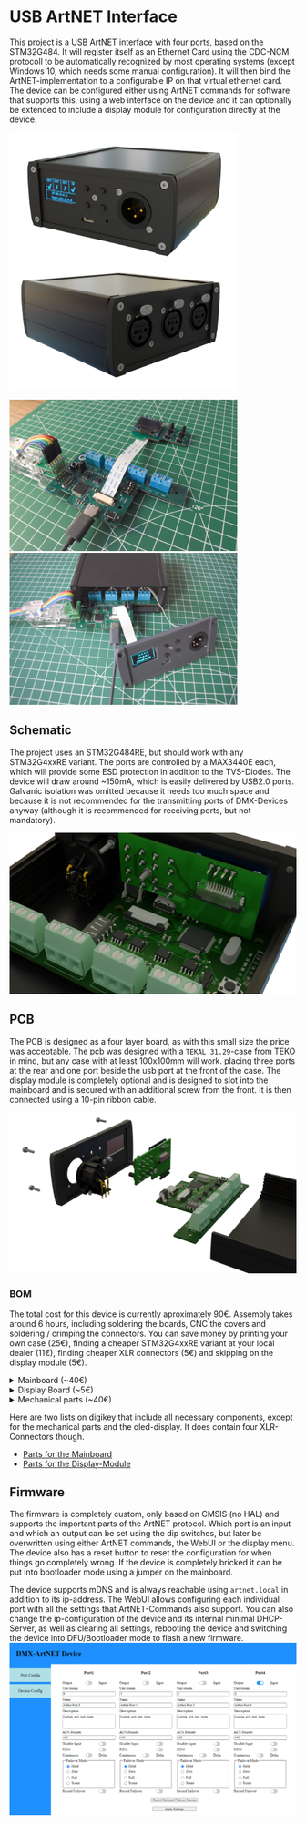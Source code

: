 # USB ArtNET Interface

This project is a USB ArtNET interface with four ports, based on the STM32G484. It will register itself as an Ethernet Card using the CDC-NCM protocoll to be automatically recognized by most operating systems (except Windows 10, which needs some manual configuration). It will then bind the ArtNET-implementation to a configurable IP on that virtual ethernet card. The device can be configured either using ArtNET commands for software that supports this, using a web interface on the device and it can optionally be extended to include a display module for configuration directly at the device.

<p float="middle">
    <img src="/Images/device.png" width="400">
    <img src="/Images/device_back.png" width="400">
</p>
<p float="middle">
    <img src="/Images/dev_0.JPG" width="400">
    <img src="/Images/dev_1.JPG" width="400">
</p>

## Schematic
The project uses an STM32G484RE, but should work with any STM32G4xxRE variant. The ports are controlled by a MAX3440E each, which will provide some ESD protection in addition to the TVS-Diodes. The device will draw around ~150mA, which is easily delivered by USB2.0 ports. Galvanic isolation was omitted because it needs too much space and because it is not recommended for the transmitting ports of DMX-Devices anyway (although it is recommended for receiving ports, but not mandatory).

![](/Images/mainboard.png)

## PCB
The PCB is designed as a four layer board, as with this small size the price was acceptable. The pcb was designed with a `TEKAL 31.29`-case from TEKO in mind, but any case with at least 100x100mm will work.  placing three ports at the rear and one port beside the usb port at the front of the case. The display module is completely optional and is designed to slot into the mainboard and is secured with an additional screw from the front. It is then connected using a 10-pin ribbon cable.

![](/Images/exploded.png)

### BOM
The total cost for this device is currently aproximately 90€. Assembly takes around 6 hours, including soldering the boards, CNC the covers and soldering / crimping the connectors. You can save money by printing your own case (25€), finding a cheaper STM32G4xxRE variant at your local dealer (11€), finding cheaper XLR connectors (5€) and skipping on the display module (5€). 

<details>
<summary>Mainboard (~40€)</summary>

| Amount | Type | Value | Footprint |
|-|-|-|-|
| 4 | Capacitor | 1μF | 0603 |
| 7 | Capacitor | 100nF | 0603 |
| 2 | Capacitor | 20pF | 0603 |
| 1 | Capacitor | 10nF | 0603 |
| 1 | Capacitor | 4.7μF | 0603 |
| 8 | TVS Diode | | SMA |
| 1 | USB-C Receptacle | | |
| 1 | FFC Connector | | 1x10, Pitch 1mm |
| 4 | Terminal Block | | 1x3, Pitch 2.54mm |
| 1 | Pin Header | | 1x3, Pitch 2.54mm |
| 1 | Jumper | | 1x2, Pitch 2.54mm |
| 2 | Resistor | 5K1 | 0603 |
| 1 | Resistor | 4K7 | 0603 |
| 4 | Resistor | 130 | 0603 |
| 8 | Resistor | 560 | 0603 |
| 1 | Switch | | Through Hole, Height 6mm |
| 1 | Switch | | Through Hole, Angled, Height 6mm |
| 1 | DIP-Switch | | Through Hole, 2x4, Pitch 2.54mm |
| 1 | ESD Protection | ESDALD05UD4 | SOT23-6 |
| 1 | Linear Regulator | AP2112K-3.3 | SOT23-5 |
| 4 | Transceiver | MAX3440E | SOIC-8 |
| 1 | Crystal | 25MHz | HC49 |
| 1 | μC | STM32G484RE | LQFP64 |
    
</details>

<details>
<summary>Display Board (~5€)</summary>

| Amount | Type | Footprint |
|-|-|-|
| 1 | OLED-Display | 0.96" with I²C and SSD1306 compatible driver |
| 1 | FFC Connector | 1x10, Pitch 1mm |
| 2 | Resistor | 4K7 | 0603 |
| 4 | Switch | Through Hole, Height 10mm |
| 1 | FFC Cable | 1x10, Pitch 1mm, Length ~100mm, Type B (opposing-side contacts) |

</details>

<details>
<summary>Mechanical parts (~40€)</summary>

| Amount | Type | Specs |
|-|-|-|
| 1 | Case | TEKO TEKAL 31.29, or any case that takes Eurocard-sized PCBs (100x100mm) |
| 4 | XLR Connector | An individual mix of Female and Male XLR 3- and 5-Pin connectors, depending on your needs |
| 9 | Screws | M2, Length 15mm, Countersink |
| 9 | Nuts | M2 |
| 1 | Acrylic Window | 15mm x 25mm |
| 1 | Spacer | M2, Length 6mm |
| 1 | Mainboard PCB | | 
| 1 | Display PCB | |

</details>

Here are two lists on digikey that include all necessary components, except for the mechanical parts and the oled-display. It does contain four XLR-Connectors though.
- [Parts for the Mainboard](https://www.digikey.com/en/mylists/list/8UBRGNUC4X)
- [Parts for the Display-Module](https://www.digikey.com/en/mylists/list/5N5ETFD0BY)

## Firmware
The firmware is completely custom, only based on CMSIS (no HAL) and supports the important parts of the ArtNET protocol. Which port is an input and which an output can be set using the dip switches, but later be overwritten using either ArtNET commands, the WebUI or the display menu. The device also has a reset button to reset the configuration for when things go completely wrong. If the device is completely bricked it can be put into bootloader mode using a jumper on the mainboard.


The device supports mDNS and is always reachable using `artnet.local` in addition to its ip-address. The WebUI allows configuring each individual port with all the settings that ArtNET-Commands also support. You can also change the ip-configuration of the device and its internal minimal DHCP-Server, as well as clearing all settings, rebooting the device and switching the device into DFU/Bootloader mode to flash a new firmware.
![](/Images/webconfig1.png)
